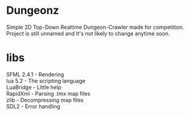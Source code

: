 # Dungeonz
Simple 2D Top-Down Realtime Dungeon-Crawler made for competition.
Project is still unnamed and It's not likely to change anytime soon.

# libs
SFML 2.4.1 - Rendering  
lua 5.2 - The scripting language  
LuaBridge - Little help  
RapidXml - Parsing .tmx map files  
zlib - Decompressing map files  
SDL2 - Error handling  
